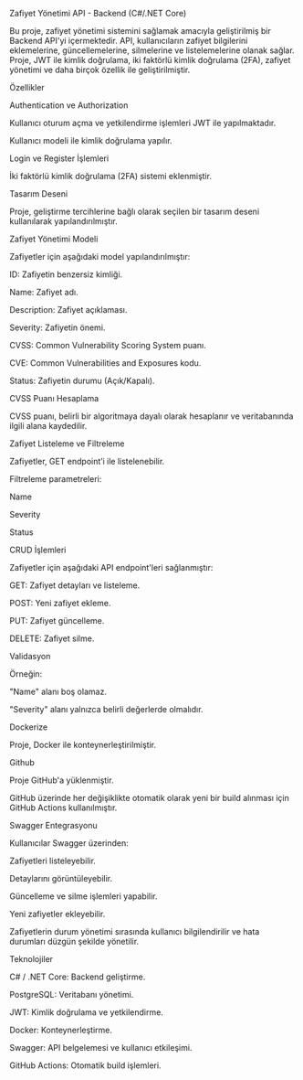 Zafiyet Yönetimi API - Backend (C#/.NET Core)


Bu proje, zafiyet yönetimi sistemini sağlamak amacıyla geliştirilmiş bir Backend API'yi içermektedir. API, kullanıcıların zafiyet bilgilerini eklemelerine, güncellemelerine, silmelerine ve listelemelerine olanak sağlar. Proje, JWT ile kimlik doğrulama, iki faktörlü kimlik doğrulama (2FA), zafiyet yönetimi ve daha birçok özellik ile geliştirilmiştir.

Özellikler


Authentication ve Authorization


Kullanıcı oturum açma ve yetkilendirme işlemleri JWT ile yapılmaktadır.


Kullanıcı modeli ile kimlik doğrulama yapılır.


Login ve Register İşlemleri


İki faktörlü kimlik doğrulama (2FA) sistemi eklenmiştir.


Tasarım Deseni


Proje, geliştirme tercihlerine bağlı olarak seçilen bir tasarım deseni kullanılarak yapılandırılmıştır.


Zafiyet Yönetimi Modeli


Zafiyetler için aşağıdaki model yapılandırılmıştır:

ID: Zafiyetin benzersiz kimliği.


Name: Zafiyet adı.


Description: Zafiyet açıklaması.


Severity: Zafiyetin önemi.


CVSS: Common Vulnerability Scoring System puanı.


CVE: Common Vulnerabilities and Exposures kodu.


Status: Zafiyetin durumu (Açık/Kapalı).


CVSS Puanı Hesaplama


CVSS puanı, belirli bir algoritmaya dayalı olarak hesaplanır ve veritabanında ilgili alana kaydedilir.


Zafiyet Listeleme ve Filtreleme


Zafiyetler, GET endpoint’i ile listelenebilir.


Filtreleme parametreleri:


Name


Severity


Status


CRUD İşlemleri


Zafiyetler için aşağıdaki API endpoint'leri sağlanmıştır:


GET: Zafiyet detayları ve listeleme.


POST: Yeni zafiyet ekleme.


PUT: Zafiyet güncelleme.


DELETE: Zafiyet silme.


Validasyon


Örneğin:


"Name" alanı boş olamaz.


"Severity" alanı yalnızca belirli değerlerde olmalıdır.


Dockerize


Proje, Docker ile konteynerleştirilmiştir.


Github


Proje GitHub'a yüklenmiştir.


GitHub üzerinde her değişiklikte otomatik olarak yeni bir build alınması için GitHub Actions kullanılmıştır.


Swagger Entegrasyonu


Kullanıcılar Swagger üzerinden:


Zafiyetleri listeleyebilir.


Detaylarını görüntüleyebilir.


Güncelleme ve silme işlemleri yapabilir.


Yeni zafiyetler ekleyebilir.


Zafiyetlerin durum yönetimi sırasında kullanıcı bilgilendirilir ve hata durumları düzgün şekilde yönetilir.


Teknolojiler


C# / .NET Core: Backend geliştirme.


PostgreSQL: Veritabanı yönetimi.


JWT: Kimlik doğrulama ve yetkilendirme.


Docker: Konteynerleştirme.


Swagger: API belgelemesi ve kullanıcı etkileşimi.


GitHub Actions: Otomatik build işlemleri.
